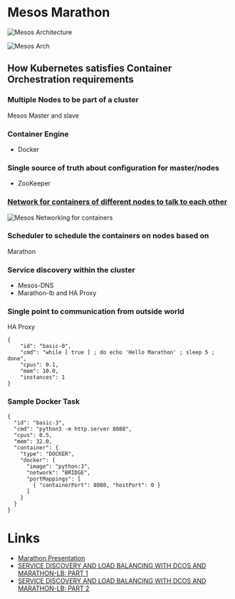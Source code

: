 # Mesos  Marathon 

![Mesos Architecture](http://mesos.apache.org/assets/img/documentation/architecture3.jpg)

![Mesos Arch](http://mesos.apache.org/assets/img/documentation/architecture-example.jpg)

## How Kubernetes satisfies Container Orchestration requirements 

### Multiple Nodes to be part of a cluster
Mesos Master and slave

### Container Engine
- Docker 

### Single source of truth about configuration for master/nodes
-  ZooKeeper

### [Network for containers of different nodes to talk to each other](http://mesos.apache.org/documentation/latest/networking-for-mesos-managed-containers/)
![Mesos Networking for containers](http://mesos.apache.org/assets/img/documentation/networking-architecture.png)

### Scheduler to schedule the containers on nodes based on
Marathon

### Service discovery within the cluster
- Mesos-DNS
- Marathon-lb and HA Proxy

### Single point to communication from outside world
HA Proxy


```
{
    "id": "basic-0", 
    "cmd": "while [ true ] ; do echo 'Hello Marathon' ; sleep 5 ; done",
    "cpus": 0.1,
    "mem": 10.0,
    "instances": 1
}
```


### Sample Docker Task

```
{
  "id": "basic-3",
  "cmd": "python3 -m http.server 8080",
  "cpus": 0.5,
  "mem": 32.0,
  "container": {
    "type": "DOCKER",
    "docker": {
      "image": "python:3",
      "network": "BRIDGE",
      "portMappings": [
        { "containerPort": 8080, "hostPort": 0 }
      ]
    }
  }
}
```



# Links

- [Marathon Presentation](https://github.com/mesosphere/presentations/blob/gh-pages/2015-08-17-deploying-containers-in-production-and-at-scale/containercon.pdf)
- [SERVICE DISCOVERY AND LOAD BALANCING WITH DCOS AND MARATHON-LB: PART 1](https://mesosphere.com/blog/2015/12/04/dcos-marathon-lb/)
- [SERVICE DISCOVERY AND LOAD BALANCING WITH DCOS AND MARATHON-LB: PART 2](https://mesosphere.com/blog/2015/12/13/service-discovery-and-load-balancing-with-dcos-and-marathon-lb-part-2/)


